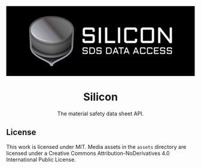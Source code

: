 <div align="center">
    <img src="assets/silicon-wide-dark-bg-pad.png" align="center" alt="Silicon" />
    <h1 align="center">Silicon</h1>
    <p align="center">The material safety data sheet API.</p>
</div>

## License
This work is licensed under MIT. Media assets in the `assets` directory are licensed under a
Creative Commons Attribution-NoDerivatives 4.0 International Public License.

